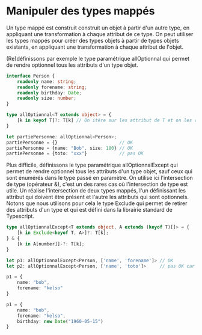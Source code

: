 
# Manipuler des types mappés
Un type mappé est construit construit un objet à partir d'un autre type, en appliquant une transformation à chaque attribut de ce type. On peut utiliser les types mappés pour créer des types objets à partir de types objets existants, en appliquant une transformation à chaque attribut de l'objet.

(Re)définissons par exemple le type paramétrique allOptionnal qui permet de rendre optionnel tous les attributs d'un type objet.

```typescript
interface Person {
    readonly name: string;
    readonly forename: string;
    readonly birthday: Date;
    readonly size: number;
}

type allOptionnal<T extends object> = {
    [k in keyof T]?: T[k] // On itère sur les attribut de T et on les rend optionnel. Le type des attributs reste inchangé
}

let partiePersonne: allOptionnal<Person>;
partiePersonne = {}                       // OK
partiePersonne = {name: "Bob", size: 180} // OK
partiePersonne = {toto: "xxx"}            // pas OK
```

Plus difficile, définissons le type paramétrique allOptionnalExcept qui permet de rendre optionnel tous les attributs d'un type objet, sauf ceux qui sont énumérés dans le type passé en paramètre.
On utilise ici l'intersection de type (opérateur &), c'est un des rares cas où l'intersection de type est utile. Un réalise l'intersection de deux types mappés, l'un définissant les attribut qui doivent être présent et l'autre les attributs qui sont optionnels.
Notons que nous utilisons pour cela le type Exclude qui permet de retirer des attributs d'un type et qui est défini dans la librairie standard de Typescript.

```typescript
type allOptionnalExcept<T extends object, A extends (keyof T)[]> = {
    [k in Exclude<keyof T, A>]?: T[k];
} & {
    [k in A[number]]-?: T[k];
}

let p1: allOptionnalExcept<Person, ['name', 'forename']> // OK
let p2: allOptionnalExcept<Person, ['name', 'toto']>     // pas OK car toto n'est pas un attribut de Person

p1 = {
    name: "bob",
    forename: "kelso"
}

p1 = {
    name: "bob",
    forename: "kelso",
    birthday: new Date("1960-05-15")
}
```
